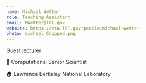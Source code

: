 ```yaml
---
name: Michael Wetter
role: Teaching Assistant
email: MWetter@lbl.gov
website: https://eta.lbl.gov/people/michael-wetter
photo: michael_Cropped.png
---
```


Guest lecturer

💼 Computational Senior Scientist 

🏠 Lawrence Berkeley National Laboratory
